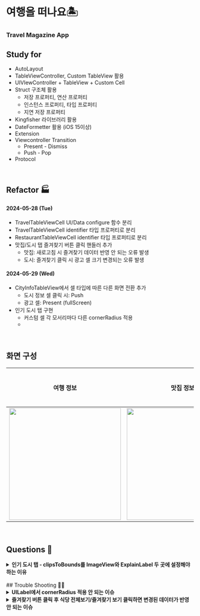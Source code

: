 #  여행을 떠나요🏝️
### Travel Magazine App

## Study for
- AutoLayout
- TableViewController, Custom TableView 활용
- UIVIewController + TableView + Custom Cell
- Struct 구조체 활용
    - 저장 프로퍼티, 연산 프로퍼티
    - 인스턴스 프로퍼티, 타입 프로퍼티
    - 지연 저장 프로퍼티
- Kingfisher 라이브러리 활용
- DateFormetter 활용 (iOS 15이상)
- Extension
- Viewcontroller Transition
    - Present - Dismiss
    - Push - Pop
- Protocol

<br />

## Refactor 🏭
#### 2024-05-28 (Tue)
- TravelTableViewCell UI/Data configure 함수 분리
- TravelTableViewCell identifier 타입 프로퍼티로 분리
- RestaurantTableViewCell identifier 타입 프로퍼티로 분리
- 맛집/도시 탭 즐겨찾기 버튼 클릭 핸들러 추가
    - 맛집: 새로고침 시 즐겨찾기 데이터 반영 안 되는 오류 발생
    - 도시: 즐겨찾기 클릭 시 광고 셀 크기 변경되는 오류 발생

#### 2024-05-29 (Wed)
- CityInfoTableView에서 셀 타입에 따른 다른 화면 전환 추가
    - 도시 정보 셀 클릭 시: Push
    - 광고 셀: Present (fullScreen)
- 인기 도시 탭 구현
    - 커스텀 셀 각 모서리마다 다른 cornerRadius 적용
    -  

<br />

## 화면 구성
| **여행 정보** | **맛집 정보** | **도시 상세** |
|:----:|:----:|:-----:|
| <img width="300" src="https://github.com/dev-junehee/travel-magazine/assets/116873887/9d9e66b8-a04e-4879-a853-5cdd8e13dd26" /> | <img width="300" src="https://github.com/dev-junehee/travel-magazine/assets/116873887/4607cb24-e85f-4c7d-b417-d43be129759f" /> | |


<br />

## Questions 🧐
<details>
<summary><b>인기 도시 탭 - clipsToBounds를 ImageView와 ExplainLabel 두 곳에 설정해야 하는 이유</b></summary>
<div markdown="1">
<b>문제 상황</b>
<br />

<b>해결 방법</b>
<br />
</div>
</details>

<br />
## Trouble Shooting 🐦‍🔥
<details>
<summary><b>UILabel에서 cornerRadius 적용 안 되는 이슈</b></summary>
<div markdown="1">
<b>문제 상황</b>
<br />
광고 커스텀 셀에서 background와 오른쪽 상단 광고 표시 뱃지(adBadge)에 UILable.layer.cornerRadius를 적용했는데 컴파일 과정에서 오류는 없었지만 빌드 후 화면에서는 적용이 안 되는 문제점 발생!
<br />
<b>해결 방법</b>
<br />
UILable.layer.cornerRadius를 적용하기 전 UILable.clipsToBounds 속성을 true로 변경해주어 해결
<br />
[clipsToBounds](https://developer.apple.com/documentation/uikit/uiview/1622415-clipstobounds)
UIView에 속해있는 인스턴스 프로퍼티로 하위 View가 나의 View를 넘어선 경우, 나의 View를 넘어서 그릴 것인지를 설정하는 Bool 인스턴스. 기본값은 false. clipsToBounds를 true로 설정하면 하위 View가 View 경계에 맞게 잘려진다.
</div>
</details>

<details>
<summary><b>즐겨찾기 버튼 클릭 후 식당 전체보기/즐겨찾기 보기 클릭하면 변경된 데이터가 반영 안 되는 이슈</b></summary>
<div markdown="1">
<b>문제 상황</b>
<br />

<b>해결 방법</b>
<br />
</div>
</details>

